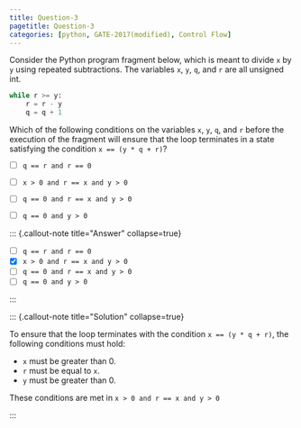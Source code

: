 ```yaml
---
title: Question-3
pagetitle: Question-3
categories: [python, GATE-2017(modified), Control Flow]
---
```


Consider the Python program fragment below, which is meant to divide `x` by `y` using repeated subtractions. The variables `x`, `y`, `q`, and `r` are all unsigned int.
```python
while r >= y:
    r = r - y
    q = q + 1
```
Which of the following conditions on the variables `x`, `y`, `q`, and `r` before the execution of the fragment will ensure that the loop terminates in a state satisfying the condition `x == (y * q + r)`?

- [ ] `q == r and r == 0`
- [ ] `x > 0 and r == x and y > 0`
- [ ] `q == 0 and r == x and y > 0`
- [ ] `q == 0 and y > 0`



::: {.callout-note title="Answer" collapse=true}

- [ ] `q == r and r == 0`
- [x] `x > 0 and r == x and y > 0`
- [ ] `q == 0 and r == x and y > 0`
- [ ] `q == 0 and y > 0`

:::


::: {.callout-note title="Solution" collapse=true}

To ensure that the loop terminates with the condition `x == (y * q + r)`, the following conditions must hold:

- `x` must be greater than 0.
- `r` must be equal to `x`.
- `y` must be greater than 0.

These conditions are met in `x > 0 and r == x and y > 0`

:::